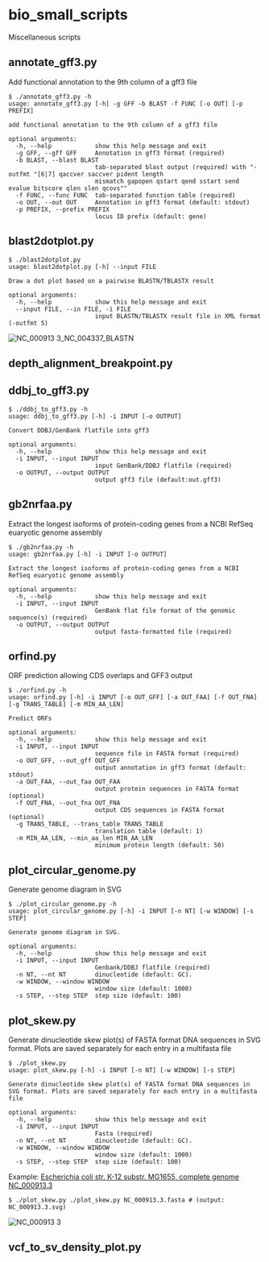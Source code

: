 # bio_small_scripts
Miscellaneous scripts

## annotate_gff3.py
Add functional annotation to the 9th column of a gff3 file
```
$ ./annotate_gff3.py -h
usage: annotate_gff3.py [-h] -g GFF -b BLAST -f FUNC [-o OUT] [-p PREFIX]

add functional annotation to the 9th column of a gff3 file

optional arguments:
  -h, --help            show this help message and exit
  -g GFF, --gff GFF     Annotation in gff3 format (required)
  -b BLAST, --blast BLAST
                        tab-separated blast output (required) with "-outfmt "[6|7] qaccver saccver pident length
                        mismatch gapopen qstart qend sstart send evalue bitscore qlen slen qcovs""
  -f FUNC, --func FUNC  tab-separated function table (required)
  -o OUT, --out OUT     Annotation in gff3 format (default: stdout)
  -p PREFIX, --prefix PREFIX
                        locus ID prefix (default: gene)
```

## blast2dotplot.py 
```
$ ./blast2dotplot.py
usage: blast2dotplot.py [-h] --input FILE

Draw a dot plot based on a pairwise BLASTN/TBLASTX result

optional arguments:
  -h, --help            show this help message and exit
  --input FILE, --in FILE, -i FILE
                        input BLASTN/TBLASTX result file in XML format (-outfmt 5)
```
![NC_000913 3_NC_004337_BLASTN](https://user-images.githubusercontent.com/58936715/180001866-5f67723e-114d-42c1-aa75-8660e9aedba6.png)

## depth_alignment_breakpoint.py

## ddbj_to_gff3.py
```
$ ./ddbj_to_gff3.py -h
usage: ddbj_to_gff3.py [-h] -i INPUT [-o OUTPUT]

Convert DDBJ/GenBank flatfile into gff3

optional arguments:
  -h, --help            show this help message and exit
  -i INPUT, --input INPUT
                        input GenBank/DDBJ flatfile (required)
  -o OUTPUT, --output OUTPUT
                        output gff3 file (default:out.gff3)
```
## gb2nrfaa.py
Extract the longest isoforms of protein-coding genes from a NCBI RefSeq euaryotic genome assembly
```
$ ./gb2nrfaa.py -h
usage: gb2nrfaa.py [-h] -i INPUT [-o OUTPUT]

Extract the longest isoforms of protein-coding genes from a NCBI RefSeq euaryotic genome assembly

optional arguments:
  -h, --help            show this help message and exit
  -i INPUT, --input INPUT
                        GenBank flat file format of the genomic sequence(s) (required)
  -o OUTPUT, --output OUTPUT
                        output fasta-formatted file (required)
```

## orfind.py
ORF prediction allowing CDS overlaps and GFF3 output
```
$ ./orfind.py -h
usage: orfind.py [-h] -i INPUT [-o OUT_GFF] [-a OUT_FAA] [-f OUT_FNA] [-g TRANS_TABLE] [-m MIN_AA_LEN]

Predict ORFs

optional arguments:
  -h, --help            show this help message and exit
  -i INPUT, --input INPUT
                        sequence file in FASTA format (required)
  -o OUT_GFF, --out_gff OUT_GFF
                        output annotation in gff3 format (default: stdout)
  -a OUT_FAA, --out_faa OUT_FAA
                        output protein sequences in FASTA format (optional)
  -f OUT_FNA, --out_fna OUT_FNA
                        output CDS sequences in FASTA format (optional)
  -g TRANS_TABLE, --trans_table TRANS_TABLE
                        translation table (default: 1)
  -m MIN_AA_LEN, --min_aa_len MIN_AA_LEN
                        minimum protein length (default: 50)
```
## plot_circular_genome.py
Generate genome diagram in SVG
```
$ ./plot_circular_genome.py -h
usage: plot_circular_genome.py [-h] -i INPUT [-n NT] [-w WINDOW] [-s STEP]

Generate genome diagram in SVG.

optional arguments:
  -h, --help            show this help message and exit
  -i INPUT, --input INPUT
                        Genbank/DDBJ flatfile (required)
  -n NT, --nt NT        dinucleotide (default: GC).
  -w WINDOW, --window WINDOW
                        window size (default: 1000)
  -s STEP, --step STEP  step size (default: 100)
```

## plot_skew.py
Generate dinucleotide skew plot(s) of FASTA format DNA sequences in SVG format. Plots are saved separately for each entry in a multifasta file
```
$ ./plot_skew.py
usage: plot_skew.py [-h] -i INPUT [-n NT] [-w WINDOW] [-s STEP]

Generate dinucleotide skew plot(s) of FASTA format DNA sequences in SVG format. Plots are saved separately for each entry in a multifasta file

optional arguments:
  -h, --help            show this help message and exit
  -i INPUT, --input INPUT
                        Fasta (required)
  -n NT, --nt NT        dinucleotide (default: GC).
  -w WINDOW, --window WINDOW
                        window size (default: 1000)
  -s STEP, --step STEP  step size (default: 100)
```
Example: [Escherichia coli str. K-12 substr. MG1655, complete genome NC_000913.3](https://www.ncbi.nlm.nih.gov/nuccore/NC_000913.3?report=fasta)
```
$ ./plot_skew.py ./plot_skew.py NC_000913.3.fasta # (output: NC_000913.3.svg)
```
![NC_000913 3](https://user-images.githubusercontent.com/58936715/180006455-c88b7461-6796-4517-aec3-b75281620441.png)

## vcf_to_sv_density_plot.py
